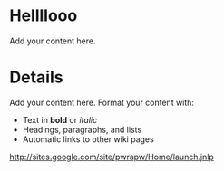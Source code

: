# Hellllooo #

Add your content here.


# Details #

Add your content here.  Format your content with:
  * Text in **bold** or _italic_
  * Headings, paragraphs, and lists
  * Automatic links to other wiki pages

http://sites.google.com/site/pwrapw/Home/launch.jnlp